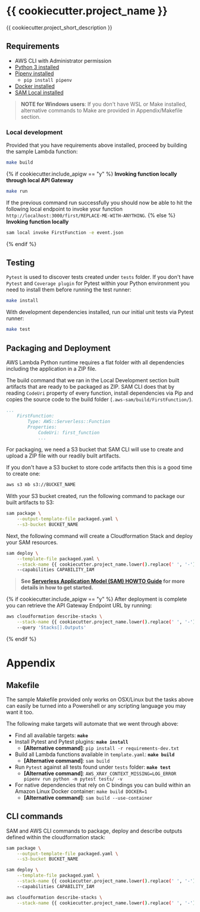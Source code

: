 # {{ cookiecutter.project_name }}

{{ cookiecutter.project_short_description }}

## Requirements

* AWS CLI with Administrator permission
* [Python 3 installed](https://www.python.org/downloads/)
* [Pipenv installed](https://github.com/pypa/pipenv)
    - `pip install pipenv`
* [Docker installed](https://www.docker.com/community-edition)
* [SAM Local installed](https://github.com/awslabs/aws-sam-local)

> **NOTE for Windows users**: If you don't have WSL or Make installed, alternative commands to Make are provided in Appendix/Makefile section.

### Local development

Provided that you have requirements above installed, proceed by building the sample Lambda function:

```bash
make build
```

{% if cookiecutter.include_apigw == "y" %}
**Invoking function locally through local API Gateway**

```bash
make run
```

If the previous command run successfully you should now be able to hit the following local endpoint to invoke your function `http://localhost:3000/first/REPLACE-ME-WITH-ANYTHING`.
{% else %}
**Invoking function locally**

```bash
sam local invoke FirstFunction -e event.json
```
{% endif %}

## Testing

`Pytest` is used to discover tests created under `tests` folder. If you don't have `Pytest` and `Coverage plugin` for Pytest within your Python environment you need to install them before running the test runner:

```bash
make install
```

With development dependencies installed, run our initial unit tests via Pytest runner:

```bash
make test
```

## Packaging and Deployment

AWS Lambda Python runtime requires a flat folder with all dependencies including the application in a ZIP file. 

The build command that we ran in the Local Development section built artifacts that are ready to be packaged as ZIP. SAM CLI does that by reading `CodeUri` property of every function, install dependencies via Pip and copies the source code to the build folder (`.aws-sam/build/FirstFunction/`).

```yaml
...
    FirstFunction:
        Type: AWS::Serverless::Function
        Properties:
            CodeUri: first_function
            ...
```

For packaging, we need a S3 bucket that SAM CLI will use to create and upload a ZIP file with our readily built artifacts.

If you don't have a S3 bucket to store code artifacts then this is a good time to create one:

```bash
aws s3 mb s3://BUCKET_NAME
```

With your S3 bucket created, run the following command to package our built artifacts to S3:

```bash
sam package \
    --output-template-file packaged.yaml \
    --s3-bucket BUCKET_NAME
```

Next, the following command will create a Cloudformation Stack and deploy your SAM resources.

```bash
sam deploy \
    --template-file packaged.yaml \
    --stack-name {{ cookiecutter.project_name.lower().replace(' ', '-') }} \
    --capabilities CAPABILITY_IAM
```

> **See [Serverless Application Model (SAM) HOWTO Guide](https://github.com/awslabs/serverless-application-model/blob/master/HOWTO.md) for more details in how to get started.**

{% if cookiecutter.include_apigw == "y" %}
After deployment is complete you can retrieve the API Gateway Endpoint URL by running:

```bash
aws cloudformation describe-stacks \
    --stack-name {{ cookiecutter.project_name.lower().replace(' ', '-') }} \
    --query 'Stacks[].Outputs'
```
{% endif %}

# Appendix

## Makefile

The sample Makefile provided only works on OSX/Linux but the tasks above can easily be turned into a Powershell or any scripting language you may want it too.

The following make targets will automate that we went through above:

* Find all available targets: **`make`**
* Install Pytest and Pytest plugins: **``make install``**
    - **[Alternative command]**: ``pip install -r requirements-dev.txt``
* Build all Lambda functions available in `template.yaml`: **`make build`**
    - **[Alternative command]**: ``sam build``
* Run `Pytest` against all tests found under `tests` folder: **`make test`**
    - **[Alternative command]**: ``AWS_XRAY_CONTEXT_MISSING=LOG_ERROR pipenv run python -m pytest tests/ -v``
* For native dependencies that rely on C bindings you can build within an Amazon Linux Docker container: `make build DOCKER=1`
    - **[Alternative command]**: ``sam build --use-container``

## CLI commands

SAM and AWS CLI commands to package, deploy and describe outputs defined within the cloudformation stack:

```bash
sam package \
    --output-template-file packaged.yaml \
    --s3-bucket BUCKET_NAME

sam deploy \
    --template-file packaged.yaml \
    --stack-name {{ cookiecutter.project_name.lower().replace(' ', '-') }} \
    --capabilities CAPABILITY_IAM

aws cloudformation describe-stacks \
    --stack-name {{ cookiecutter.project_name.lower().replace(' ', '-') }} --query 'Stacks[].Outputs'
```
